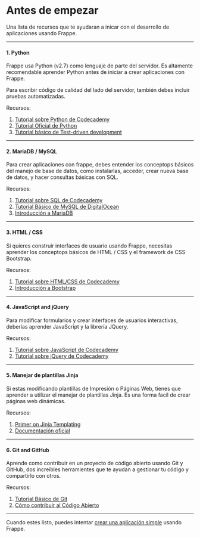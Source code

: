 <!-- add-breadcrumbs -->
# Antes de empezar

<p class="lead">Una lista de recursos que te ayudaran a inicar con el desarrollo de aplicaciones usando Frappe.</p>

---

#### 1. Python

Frappe usa Python (v2.7) como lenguaje de parte del servidor. Es altamente recomendable aprender Python antes de iniciar a crear aplicaciones con Frappe.

Para escribir código de calidad del lado del servidor, también debes incluir pruebas automatizadas.

Recursos:
 1. [Tutorial sobre Python de Codecademy](https://www.codecademy.com/learn/python)
 1. [Tutorial Oficial de Python](https://docs.python.org/2.7/tutorial/index.html)
 1. [Tutorial básico de Test-driven development](http://code.tutsplus.com/tutorials/beginning-test-driven-development-in-python--net-30137)

---

#### 2. MariaDB / MySQL

Para crear aplicaciones con frappe, debes entender los conceptops básicos del manejo de base de datos, como instalarlas, acceder, crear nueva base de datos, y hacer consultas básicas con SQL.

Recursos:
 1. [Tutorial sobre SQL de Codecademy](https://www.codecademy.com/learn/learn-sql)
 1. [Tutorial Básico de MySQL de DigitalOcean](https://www.digitalocean.com/community/tutorials/a-basic-mysql-tutorial)
 1. [Introducción a MariaDB](https://mariadb.com/kb/en/mariadb/documentation/getting-started/)

---

#### 3. HTML / CSS

Si quieres construir interfaces de usuario usando Frappe, necesitas aprender los conceptops básicos de HTML / CSS y el framework de CSS Bootstrap.

Recursos:
 1. [Tutorial sobre HTML/CSS de Codecademy](https://www.codecademy.com/learn/learn-html-css)
 1. [Introducción a Bootstrap](https://getbootstrap.com/getting-started/)

---

#### 4. JavaScript and jQuery

Para modificar formularios y crear interfaces de usuarios interactivas, deberías aprender JavaScript y la librería JQuery.


Recursos:
 1. [Tutorial sobre JavaScript de Codecademy](https://www.codecademy.com/learn/learn-javascript)
 1. [Tutorial sobre jQuery de Codecademy](https://www.codecademy.com/learn/jquery)
---

#### 5. Manejar de plantillas Jinja

Si estas modificando plantillas de Impresión o Páginas Web, tienes que aprender a utilizar el manejar de plantillas Jinja. Es una forma facíl de crear páginas web dinámicas.

Recursos:
 1. [Primer on Jinja Templating](https://realpython.com/blog/python/primer-on-jinja-templating/)
 1. [Documentación oficial](http://jinja.pocoo.org/)

---

#### 6. Git and GitHub

Aprende como contribuir en un proyecto de código abierto usando Git y GitHub, dos increíbles herramientes que te ayudan a gestionar tu código y compartirlo con otros.

Recursos:
 1. [Tutorial Básico de Git](https://try.github.io)
 2. [Cómo contribuir al Código Abierto](https://opensource.guide/how-to-contribute/)

---

Cuando estes listo, puedes intentar [crear una aplicación simple](/docs/user/es/tutorial/app) usando Frappe.
